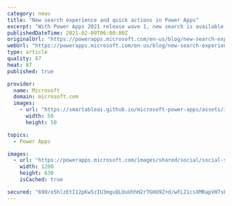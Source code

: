 ```yaml
---
category: news
title: "New search experience and quick actions in Power Apps"
excerpt: "With Power Apps 2021 release wave 1, new search is available for all relevance search customers in model-driven Power Apps. The new search is easy to use, fast, accurate and includes usability improvements that bring some of the most used actions closer to search results to help you complete your task"
publishedDateTime: 2021-02-09T06:00:00Z
originalUrl: "https://powerapps.microsoft.com/en-us/blog/new-search-experience-and-quick-actions-in-power-apps/"
webUrl: "https://powerapps.microsoft.com/en-us/blog/new-search-experience-and-quick-actions-in-power-apps/"
type: article
quality: 87
heat: 87
published: true

provider:
  name: Microsoft
  domain: microsoft.com
  images:
    - url: "https://smartableai.github.io/microsoft-power-apps/assets/images/organizations/microsoft.com-50x50.jpg"
      width: 50
      height: 50

topics:
  - Power Apps

images:
  - url: "https://powerapps.microsoft.com/images/shared/social/social-share-post-ignite.png"
    width: 1200
    height: 630
    isCached: true

secured: "69O/o5hlzEtI12pKw5zIU3mguQLUuUhhH2rTGHU9Z+d/wFL21csXMRapVH7sBzcBfyd6NavLFRBzwbKM4wBl1EH6UVMOsQK+DGqi+p76ct+n0Tg9zHPhLSDR/4nEhMB9I4tgQeLPJfnl6PnA6QyWEOF3ktfM0D/3011EPGsixvH8S3mx9y78oIXyH4q6t8ppI/avyk6yL1obBuqt9dZ6pHQrk3EdeRkIphWm2adNPtNa2RDkbHwIFnHKa1BvO689IeB0XsreGtprQk675tGMMRgnuwc7gmWVmCDpnOB4JbjC3r/Cypg5Xn2EzBu6fQ5MVYF/QN2Bm7eXhdsaAxOzzosu2O1WYTufyOtR3EbGDKY=;TiPrLK+7hWQqFrIf6uGyNA=="
---
```


